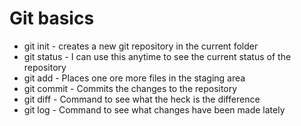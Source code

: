 # Git basics

* git init - creates a new git repository in the current folder
* git status - I can use this anytime to see the current status of the repository
* git add - Places one ore more files in the staging area
* git commit - Commits the changes to the repository
* git diff - Command to see what the heck is the difference
* git log - Command to see what changes have been made lately
